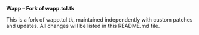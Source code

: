 **Wapp – Fork of wapp.tcl.tk**

This is a fork of wapp.tcl.tk, maintained independently with custom
patches and updates.  All changes will be listed in this README.md file.

